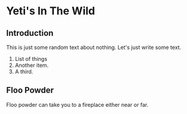 # Yeti's In The Wild

## Introduction

This is just some random text about nothing. Let's just write some text.
1. List of things
2. Another item.
3. A third.

## Floo Powder

Floo powder can take you to a fireplace either near or far.
